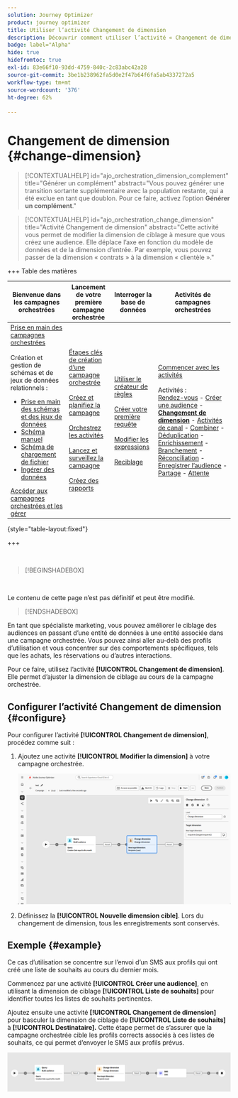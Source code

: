 ```yaml
---
solution: Journey Optimizer
product: journey optimizer
title: Utiliser l’activité Changement de dimension
description: Découvrir comment utiliser l’activité « Changement de dimension »
badge: label="Alpha"
hide: true
hidefromtoc: true
exl-id: 83e66f10-93dd-4759-840c-2c83abc42a28
source-git-commit: 3be1b238962fa5d0e2f47b64f6fa5ab4337272a5
workflow-type: tm+mt
source-wordcount: '376'
ht-degree: 62%

---
```


# Changement de dimension {#change-dimension}

>[!CONTEXTUALHELP]
>id="ajo_orchestration_dimension_complement"
>title="Générer un complément"
>abstract="Vous pouvez générer une transition sortante supplémentaire avec la population restante, qui a été exclue en tant que doublon. Pour ce faire, activez l’option **Générer un complément**."

>[!CONTEXTUALHELP]
>id="ajo_orchestration_change_dimension"
>title="Activité Changement de dimension"
>abstract="Cette activité vous permet de modifier la dimension de ciblage à mesure que vous créez une audience. Elle déplace l’axe en fonction du modèle de données et de la dimension d’entrée. Par exemple, vous pouvez passer de la dimension « contrats » à la dimension « clientèle »."

+++ Table des matières

| Bienvenue dans les campagnes orchestrées | Lancement de votre première campagne orchestrée | Interroger la base de données | Activités de campagnes orchestrées |
|---|---|---|---|
| [Prise en main des campagnes orchestrées](../gs-orchestrated-campaigns.md)<br/><br/>Création et gestion de schémas et de jeux de données relationnels :</br> <ul><li>[Prise en main des schémas et des jeux de données](../gs-schemas.md)</li><li>[Schéma manuel](../manual-schema.md)</li><li>[Schéma de chargement de fichier](../file-upload-schema.md)</li><li>[ Ingérer des données ](../ingest-data.md)</li></ul>[Accéder aux campagnes orchestrées et les gérer](../access-manage-orchestrated-campaigns.md) | [Étapes clés de création d’une campagne orchestrée](../gs-campaign-creation.md)<br/><br/>[Créez et planifiez la campagne](../create-orchestrated-campaign.md)<br/><br/>[Orchestrez les activités](../orchestrate-activities.md)<br/><br/>[Lancez et surveillez la campagne](../start-monitor-campaigns.md)<br/><br/>[Créez des rapports](../reporting-campaigns.md) | [Utiliser le créateur de règles](../orchestrated-rule-builder.md)<br/><br/>[Créer votre première requête](../build-query.md)<br/><br/>[Modifier les expressions](../edit-expressions.md)<br/><br/>[Reciblage](../retarget.md) | [Commencer avec les activités](about-activities.md)<br/><br/>Activités :<br/>[Rendez-vous](and-join.md) - [Créer une audience](build-audience.md) - <b>[Changement de dimension](change-dimension.md)</b> - [Activités de canal](channels.md) - [Combiner](combine.md) - [Déduplication](deduplication.md) - [Enrichissement](enrichment.md) - [Branchement](fork.md) - [Réconciliation](reconciliation.md) - [Enregistrer l’audience](save-audience.md) - [Partage](split.md) - [Attente](wait.md) |

{style="table-layout:fixed"}

+++

<br/>

>[!BEGINSHADEBOX]

</br>

Le contenu de cette page n’est pas définitif et peut être modifié.

>[!ENDSHADEBOX]

En tant que spécialiste marketing, vous pouvez améliorer le ciblage des audiences en passant d’une entité de données à une entité associée dans une campagne orchestrée. Vous pouvez ainsi aller au-delà des profils d’utilisation et vous concentrer sur des comportements spécifiques, tels que les achats, les réservations ou d’autres interactions.

Pour ce faire, utilisez l’activité **[!UICONTROL Changement de dimension]**. Elle permet d’ajuster la dimension de ciblage au cours de la campagne orchestrée.

<!--
>[!IMPORTANT]
>
>Please note that the **[!UICONTROL Change Dimension]** and **[!UICONTROL Change Data source]** activities should not be added in one row. If you need to use both activities consecutively, make sure you include an **[!UICONTROL Enrichement]** activity in between them. This ensures proper execution and prevents potential conflicts or errors.-->

## Configurer l’activité Changement de dimension {#configure}

Pour configurer l’activité **[!UICONTROL Changement de dimension]**, procédez comme suit :

1. Ajoutez une activité **[!UICONTROL Modifier la dimension]** à votre campagne orchestrée.

   ![](../assets/orchestrated-change-dimension.png)

1. Définissez la **[!UICONTROL Nouvelle dimension cible]**. Lors du changement de dimension, tous les enregistrements sont conservés.


## Exemple {#example}

Ce cas d’utilisation se concentre sur l’envoi d’un SMS aux profils qui ont créé une liste de souhaits au cours du dernier mois.

Commencez par une activité **[!UICONTROL Créer une audience]**, en utilisant la dimension de ciblage **[!UICONTROL Liste de souhaits]** pour identifier toutes les listes de souhaits pertinentes.

Ajoutez ensuite une activité **[!UICONTROL Changement de dimension]** pour basculer la dimension de ciblage de **[!UICONTROL Liste de souhaits]** à **[!UICONTROL Destinataire].** Cette étape permet de s’assurer que la campagne orchestrée cible les profils corrects associés à ces listes de souhaits, ce qui permet d’envoyer le SMS aux profils prévus.

![](../assets/orchestrated-change-dimension-example.png)
